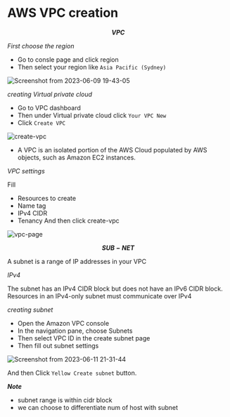 # AWS VPC creation

**$$ VPC $$**

_First choose the region_

* Go to consle page and click region 
* Then select your region like `Asia Pacific (Sydney)`

![Screenshot from 2023-06-09 19-43-05](https://github.com/rio-ke/workman/assets/88568938/c84b4eb7-e3b1-4f7f-a2c5-e71eb904a1c7)

_creating Virtual private cloud_

* Go to VPC dashboard
* Then under Virtual private cloud click `Your VPC New`
* Click `Create VPC`

![create-vpc](https://github.com/rio-ke/workman/assets/88568938/8acfdc4e-62f4-4829-b9b8-d61774748a16)


- A VPC is an isolated portion of the AWS Cloud populated by AWS objects, such as Amazon EC2 instances.

_VPC settings_

Fill
* Resources to create
* Name tag
* IPv4 CIDR
* Tenancy
And then click create-vpc

![vpc-page](https://github.com/rio-ke/workman/assets/88568938/d32d6b2a-dc92-40c9-a002-4c7d1ad47112)


**$$SUB-NET$$**

A subnet is a range of IP addresses in your VPC

_IPv4_

The subnet has an IPv4 CIDR block but does not have an IPv6 CIDR block. Resources in an IPv4-only subnet must communicate over IPv4

_creating subnet_

* Open the Amazon VPC console
* In the navigation pane, choose Subnets
* Then select VPC ID in the create subnet page
* Then fill out subnet settings

![Screenshot from 2023-06-11 21-31-44](https://github.com/rio-ke/workman/assets/88568938/436475b0-c8b4-4f2e-a1df-159e28899900)

And then Click `Yellow Create subnet` button.


_**Note**_

- subnet range is within cidr block
- we can choose to differentiate num of host with subnet















































